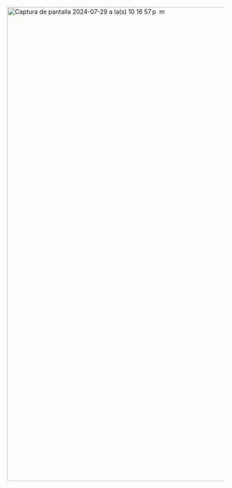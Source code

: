 
<img width="1099" alt="Captura de pantalla 2024-07-29 a la(s) 10 16 57 p  m" src="https://github.com/user-attachments/assets/b24bac42-772e-4b8f-be8a-a4ec4075bb00">
